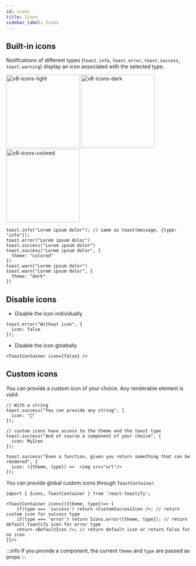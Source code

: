 ```yaml
---
id: icons
title: Icons
sidebar_label: Icons
---
```


## Built-in icons

Notifications of different types (`toast.info`, `toast.error`, `toast.success`, `toast.warning`) display an icon associated with the selected type.

<img width="200" alt="v8-icons-light" src="https://user-images.githubusercontent.com/5574267/130860515-c9cf2b64-88b4-4711-971f-9149ec497152.png"/>
<img width="200" alt="v8-icons-dark" src="https://user-images.githubusercontent.com/5574267/130860512-3a165ce6-7af3-4c24-8e81-f3f5a4561841.png"/>
<img width="200" alt="v8-icons-colored" src="https://user-images.githubusercontent.com/5574267/130860506-750d2799-fb73-45cf-971a-7f4f3f8f48ce.png"/>

```tsx
toast.info("Lorem ipsum dolor"); // same as toast(message, {type: "info"});
toast.error("Lorem ipsum dolor")
toast.success("Lorem ipsum dolor")
toast.success("Lorem ipsum dolor", {
  theme: "colored"
})
toast.warn("Lorem ipsum dolor")
toast.warn("Lorem ipsum dolor", {
  theme: "dark"
})
```

## Disable icons

- Disable the icon individually
```tsx
toast.error("Without icon", {
  icon: false
});
```

- Disable the icon gloabally
```tsx
<ToastContainer icon={false} />
```

## Custom icons

You can provide a custom icon of your choice. Any renderable element is valid.

```tsx
// With a string
toast.success("You can provide any string", {
  icon: "🚀"
});

// custom icons have access to the theme and the toast type
toast.success("And of course a component of your choice", {
  icon: MyIcon
});

toast.success("Even a function, given you return something that can be rendered", {
  icon: ({theme, type}) =>  <img src="url"/>
});
```

You can provide global custom icons through `ToastContainer`.

```tsx
import { Icons, ToastContainer } from 'react-toastify';

<ToastContainer icon={({theme, type})=> {
    if(type === 'success') return <CustomSuccessIcon />; // return custom icon for success type
    if(type === 'error') return Icons.error({theme, type}); // return default toastify icon for error type
    return <DefaultIcon />; // return default icon or return false for no icon
}}/>
```

:::info If you provide a component, the current `theme` and `type` are passed as props
:::
